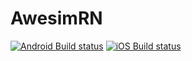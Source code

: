 # AwesimRN


[![Android Build status](https://build.appcenter.ms/v0.1/apps/dc13364e-6270-4538-8611-3acef4bdffdb/branches/master/badge)](https://appcenter.ms)
[![iOS Build status](https://build.appcenter.ms/v0.1/apps/9d0a0708-39ca-49c7-9456-9b7603c42329/branches/master/badge)](https://appcenter.ms)